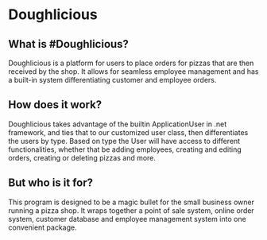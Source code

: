 # Doughlicious

## What is #Doughlicious?

Doughlicious is a platform for users to place orders for pizzas that are then received by the shop.  It allows for seamless employee management and has a built-in system differentiating customer and employee orders.

## How does it work?

Doughlicious takes advantage of the builtin ApplicationUser in .net framework, and ties that to our customized user class, then differentiates the users by type.  Based on type the User will have access to different functionalities, whether that be adding employees, creating and editing orders, creating or deleting pizzas and more.

## But who is it for?

This program is designed to be a magic bullet for the small business owner running a pizza shop.  It wraps together a point of sale system, online order system, customer database and employee management system into one convenient package.
